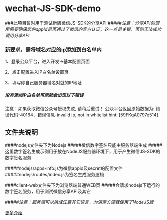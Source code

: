 # wechat-JS-SDK-demo

###此项目暂时用于测试新版微信JS-SDK的分享API
#####*注意：分享API的调用需要确保您的appid是否通过了微信的官方认证，这一点是关键，否则无法成功调用分享API*

### 新要求，需将域名对应的ip添加到白名单内

1、登录公众平台，进入开发->基本配置页面

2、点击配置进入IP白名单设置页

3、填写你自己服务器域名对就的IP地址

##### 没有添加IP白名单可能就会出现以下错误
注意：如果获取微信公众号授权失败, 请稍后重试！ 公众平台返回原始数据为: 错误代码-40164，错误信息-invalid ip, not in whitelist hint: [59FKqA0797e514]



## 文件夹说明

####nodejs文件夹下为Nodejs
#####微信数字签名只能由服务器端生成
#####这里数字签名生成示例用于放在NodeJS服务器环境下，用于产生微信JS-SDK的数字签名服务

#####nodejs/apps-info.js为微信appid及secret的配置文件
#####nodejs/routes/index.js为签名生成服务逻辑
<br />

####client-web文件夹下为浏览器端普通WEB页
#####会请求nodejs下运行的数字签名服务，用于测试微信分享API及其它

#####*注意：服务端可以换成任意其它语言，为演示方便我使用了NodeJS版*


[更多介绍](http://www.cnblogs.com/willian/p/4254963.html)

